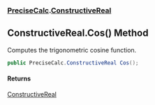 ### [PreciseCalc](PreciseCalc.md 'PreciseCalc').[ConstructiveReal](PreciseCalc.ConstructiveReal.md 'PreciseCalc.ConstructiveReal')

## ConstructiveReal.Cos() Method

Computes the trigonometric cosine function.

```csharp
public PreciseCalc.ConstructiveReal Cos();
```

#### Returns
[ConstructiveReal](PreciseCalc.ConstructiveReal.md 'PreciseCalc.ConstructiveReal')
